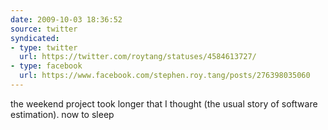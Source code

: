 ```yaml
---
date: 2009-10-03 18:36:52
source: twitter
syndicated:
- type: twitter
  url: https://twitter.com/roytang/statuses/4584613727/
- type: facebook
  url: https://www.facebook.com/stephen.roy.tang/posts/276398035060
---
```


the weekend project took longer that I thought (the usual story of software estimation). now to sleep